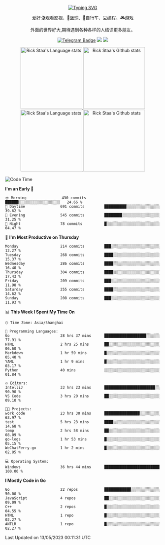 <div align="center"> 

[![Typing SVG](https://readme-typing-svg.herokuapp.com?size=25&duration=2500&color=eeeeee&vCenter=true&width=200&height=40&lines=Hi+there+%F0%9F%91%8B%F0%9F%8F%BB;I'm+DanBai)](https://git.io/typing-svg)

爱好:🎬观看影视、🏀篮球、🚴自行车、💻编程、🎮游戏

外面的世界好大,期待遇到各种各样的人结识更多朋友。

[![Telegram Badge](https://img.shields.io/badge/-Telegram-blue?style=flat&logo=Telegram&logoColor=white)](https://t.me/danbai9420) 
[![](https://img.shields.io/badge/-Blog-brightgreen?style=flat&logo=Blogger&logoColor=white)](https://p00q.cn)
[![](https://img.shields.io/badge/-Email-red?style=flat&logo=Mail.Ru&logoColor=white)](mailto:danbai@88.com)
</div>

<!-- Light Mode -->
<div align="center"> 
<a href="https://github.com/anuraghazra/github-readme-stats#gh-light-mode-only">
<img height=200 src="https://github-readme-stats-git-master-rstaa-rickstaa.vercel.app/api/top-langs/?username=danbai225&layout=compact&langs_count=10&hide_border=1&role=OWNER,COLLABORATOR#gh-light-mode-only" alt="Rick Staa's Language stats" />
</a>
<a href="https://github.com/anuraghazra/github-readme-stats#gh-light-mode-only">
<img height=200 src="https://github-readme-stats-git-master-rstaa-rickstaa.vercel.app/api?username=danbai225&show_icons=true&count_private=true&line_height=28&hide_border=1&include_all_commits=true&card_width=450&role=OWNER,COLLABORATOR&exclude_repo=github-readme-stats#gh-light-mode-only" alt="Rick Staa's Github stats" />
</a>
</div>

<!-- Dark Mode -->
<div align="center"> 
<a href="https://github.com/anuraghazra/github-readme-stats#gh-dark-mode-only">
<img height=200 src="https://github-readme-stats-git-master-rstaa-rickstaa.vercel.app/api/top-langs/?username=danbai225&layout=compact&langs_count=10&hide_border=1&role=OWNER,COLLABORATOR&theme=github_dark#gh-dark-mode-only" alt="Rick Staa's Language stats" />
</a>
<a href="https://github.com/anuraghazra/github-readme-stats#gh-dark-mode-only">
<img height=200 src="https://github-readme-stats-git-master-rstaa-rickstaa.vercel.app/api?username=danbai225&show_icons=true&count_private=true&line_height=28&hide_border=1&include_all_commits=true&card_width=450&role=OWNER,COLLABORATOR&exclude_repo=github-readme-stats&theme=github_dark#gh-dark-mode-only" alt="Rick Staa's Github stats" />
</a>
</div>

<!--START_SECTION:waka-->
![Code Time](http://img.shields.io/badge/Code%20Time-299%20hrs%2025%20mins-blue)

**I'm an Early 🐤** 

```text
🌞 Morning                430 commits         ██████░░░░░░░░░░░░░░░░░░░   24.66 % 
🌆 Daytime                691 commits         ██████████░░░░░░░░░░░░░░░   39.62 % 
🌃 Evening                545 commits         ████████░░░░░░░░░░░░░░░░░   31.25 % 
🌙 Night                  78 commits          █░░░░░░░░░░░░░░░░░░░░░░░░   04.47 % 
```
📅 **I'm Most Productive on Thursday** 

```text
Monday                   214 commits         ███░░░░░░░░░░░░░░░░░░░░░░   12.27 % 
Tuesday                  268 commits         ████░░░░░░░░░░░░░░░░░░░░░   15.37 % 
Wednesday                286 commits         ████░░░░░░░░░░░░░░░░░░░░░   16.40 % 
Thursday                 304 commits         ████░░░░░░░░░░░░░░░░░░░░░   17.43 % 
Friday                   209 commits         ███░░░░░░░░░░░░░░░░░░░░░░   11.98 % 
Saturday                 255 commits         ████░░░░░░░░░░░░░░░░░░░░░   14.62 % 
Sunday                   208 commits         ███░░░░░░░░░░░░░░░░░░░░░░   11.93 % 
```


📊 **This Week I Spent My Time On** 

```text
🕑︎ Time Zone: Asia/Shanghai

💬 Programming Languages: 
Go                       28 hrs 37 mins      ███████████████████░░░░░░   77.91 % 
HTML                     2 hrs 25 mins       ██░░░░░░░░░░░░░░░░░░░░░░░   06.60 % 
Markdown                 1 hr 59 mins        █░░░░░░░░░░░░░░░░░░░░░░░░   05.40 % 
YAML                     1 hr 9 mins         █░░░░░░░░░░░░░░░░░░░░░░░░   03.17 % 
Python                   40 mins             ░░░░░░░░░░░░░░░░░░░░░░░░░   01.84 % 

🔥 Editors: 
IntelliJ                 33 hrs 23 mins      ███████████████████████░░   90.90 % 
VS Code                  3 hrs 20 mins       ██░░░░░░░░░░░░░░░░░░░░░░░   09.10 % 

🐱‍💻 Projects: 
work_code                23 hrs 30 mins      ████████████████░░░░░░░░░   63.97 % 
test                     5 hrs 23 mins       ████░░░░░░░░░░░░░░░░░░░░░   14.68 % 
temp                     2 hrs 58 mins       ██░░░░░░░░░░░░░░░░░░░░░░░   08.09 % 
go-logs                  1 hr 53 mins        █░░░░░░░░░░░░░░░░░░░░░░░░   05.15 % 
WeChatFerry-go           1 hr 2 mins         █░░░░░░░░░░░░░░░░░░░░░░░░   02.85 % 

💻 Operating System: 
Windows                  36 hrs 44 mins      █████████████████████████   100.00 % 
```

**I Mostly Code in Go** 

```text
Go                       22 repos            ████████████░░░░░░░░░░░░░   50.00 % 
JavaScript               4 repos             ██░░░░░░░░░░░░░░░░░░░░░░░   09.09 % 
C++                      2 repos             █░░░░░░░░░░░░░░░░░░░░░░░░   04.55 % 
HTML                     1 repo              █░░░░░░░░░░░░░░░░░░░░░░░░   02.27 % 
ANTLR                    1 repo              █░░░░░░░░░░░░░░░░░░░░░░░░   02.27 % 
```




 Last Updated on 13/05/2023 00:11:31 UTC
<!--END_SECTION:waka-->
